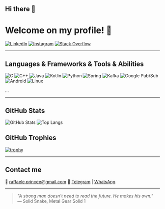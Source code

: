 ## Hi there 👋

# Welcome on my profile! 👋

[![LinkedIn](https://img.shields.io/badge/LinkedIn-blue?logo=linkedin)](https://www.linkedin.com/in/raffaele-prince/)
[![Instagram](https://img.shields.io/badge/Instagram-%23E4405F?logo=instagram&logoColor=white)](https://www.instagram.com/raffstein_/)
[![Stack Overflow](https://img.shields.io/badge/StackOverflow-FE7A16?logo=stack-overflow&logoColor=white)]()

---

## Languages & Frameworks & Tools & Abilities

![C](https://img.shields.io/badge/-C-00599C?logo=c)
![C++](https://img.shields.io/badge/-C++-00599C?logo=c%2B%2B)
![Java](https://img.shields.io/badge/-Java-007396?logo=java)
![Kotlin](https://img.shields.io/badge/-Kotlin-0095D5?logo=kotlin&logoColor=white)
![Python](https://img.shields.io/badge/-Python-3776AB?logo=python)
![Spring](https://img.shields.io/badge/-Spring-6DB33F?logo=spring&logoColor=white)
![Kafka](https://img.shields.io/badge/-Kafka-231F20?logo=apache-kafka&logoColor=white)
![Google Pub/Sub](https://img.shields.io/badge/-Google%20Pub%2FSub-4285F4?logo=google-cloud&logoColor=white)
![Android](https://img.shields.io/badge/-Android-3DDC84?logo=android&logoColor=white)
![Linux](https://img.shields.io/badge/-Linux-FCC624?logo=linux&logoColor=black)

...

---

## GitHub Stats
![GitHub Stats](https://github-readme-stats.vercel.app/api?username=RaffSStein&show_icons=true&theme=dark)
![Top Langs](https://github-readme-stats.vercel.app/api/top-langs/?username=RaffSStein&layout=compact&theme=dark)

## GitHub Trophies
[![trophy](https://github-profile-trophy.vercel.app/?username=RaffSStein&theme=onedark)](https://github.com/ryo-ma/github-profile-trophy)

---

## Contact me
📧 raffaele.princee@gmail.com
📱 [Telegram](https://t.me/RaffStein) | [WhatsApp](https://wa.me/3317334889)

---

> *"A strong man doesn't need to read the future. He makes his own."*  
> — Solid Snake, Metal Gear Solid 1
